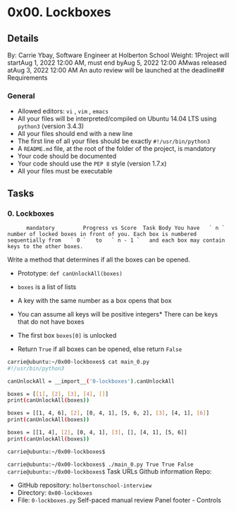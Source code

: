 # 0x00. Lockboxes
## Details
 By: Carrie Ybay, Software Engineer at Holberton School Weight: 1Project will startAug 1, 2022 12:00 AM, must end byAug 5, 2022 12:00 AMwas released atAug 3, 2022 12:00 AM An auto review will be launched at the deadline## Requirements
### General
* Allowed editors:  ` vi ` ,  ` vim ` ,  ` emacs ` 
* All your files will be interpreted/compiled on Ubuntu 14.04 LTS using  ` python3 `  (version 3.4.3)
* All your files should end with a new line
* The first line of all your files should be exactly  ` #!/usr/bin/python3 ` 
* A  ` README.md `  file, at the root of the folder of the project, is mandatory
* Your code should be documented
* Your code should use the  ` PEP 8 `  style (version 1.7.x)
* All your files must be executable
## Tasks
### 0. Lockboxes
          mandatory         Progress vs Score  Task Body You have   ` n `   number of locked boxes in front of you. Each box is numbered sequentially from   ` 0 `   to   ` n - 1 `   and each box may contain keys to the other boxes. 
Write a method that determines if all the boxes can be opened.
* Prototype:  ` def canUnlockAll(boxes) ` 
*  ` boxes `  is a list of lists
* A key with the same number as a box opens that box
* You can assume all keys will be positive integers* There can be keys that do not have boxes

* The first box  ` boxes[0] `  is unlocked
* Return  ` True `  if all boxes can be opened, else return  ` False ` 
```bash
carrie@ubuntu:~/0x00-lockboxes$ cat main_0.py
#!/usr/bin/python3

canUnlockAll = __import__('0-lockboxes').canUnlockAll

boxes = [[1], [2], [3], [4], []]
print(canUnlockAll(boxes))

boxes = [[1, 4, 6], [2], [0, 4, 1], [5, 6, 2], [3], [4, 1], [6]]
print(canUnlockAll(boxes))

boxes = [[1, 4], [2], [0, 4, 1], [3], [], [4, 1], [5, 6]]
print(canUnlockAll(boxes))

carrie@ubuntu:~/0x00-lockboxes$

```
 ` carrie@ubuntu:~/0x00-lockboxes$ ./main_0.py
True
True
False
carrie@ubuntu:~/0x00-lockboxes$
 `  Task URLs  Github information Repo:
* GitHub repository:  ` holbertonschool-interview ` 
* Directory:  ` 0x00-lockboxes ` 
* File:  ` 0-lockboxes.py ` 
 Self-paced manual review  Panel footer - Controls 
